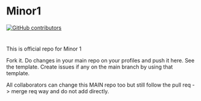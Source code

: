 # Minor1
[![GitHub contributors](https://img.shields.io/github/contributors/aviraw/Minor1.svg)](https://github.com/aviraw/Minor1/graphs/contributors)
#

This is official repo for Minor 1

Fork it. Do changes in your main repo on your profiles and push it here.
See the template. Create issues if any on the main branch by using that template.


All collaborators can change this MAIN repo too but still follow the pull req -> merge req way and do not add directly.
